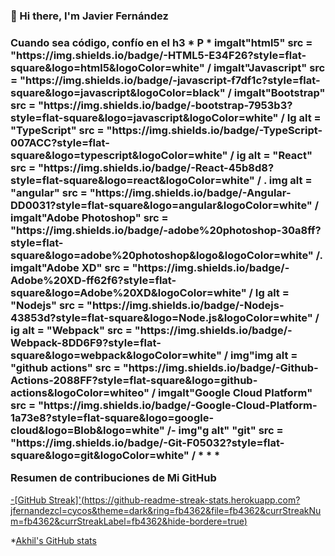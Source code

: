 ### 👋 Hi there, I'm Javier Fernández

[](https://komarev.com/ghpvc/?jfernandezcl=cycosad&color=fb4362)

<h3>Cuando sea código, confío en el h3
* P *  
imgalt"html5" src = "https://img.shields.io/badge/-HTML5-E34F26?style=flat-square&logo=html5&logoColor=white" /  
imgalt"Javascript" src = "https://img.shields.io/badge/-javascript-f7df1c?style=flat-square&logo=javascript&logoColor=black" /  
imgalt"Bootstrap" src = "https://img.shields.io/badge/-bootstrap-7953b3?style=flat-square&logo=javascript&logoColor=white" /  
Ig alt = "TypeScript" src = "https://img.shields.io/badge/-TypeScript-007ACC?style=flat-square&logo=typescript&logoColor=white" /  
ig alt = "React" src = "https://img.shields.io/badge/-React-45b8d8?style=flat-square&logo=react&logoColor=white" /  
. img alt = "angular" src = "https://img.shields.io/badge/-Angular-DD0031?style=flat-square&logo=angular&logoColor=white" /   
imgalt"Adobe Photoshop" src = "https://img.shields.io/badge/-adobe%20photoshop-30a8ff?style=flat-square&logo=adobe%20photoshop&logo&logoColor=white" /.  
imgalt"Adobe XD" src = "https://img.shields.io/badge/-Adobe%20XD-ff62f6?style=flat-square&logo=Adobe%20XD&logoColor=white" /  
Ig alt = "Nodejs" src = "https://img.shields.io/badge/-Nodejs-43853d?style=flat-square&logo=Node.js&logoColor=white" /  
ig alt = "Webpack" src = "https://img.shields.io/badge/-Webpack-8DD6F9?style=flat-square&logo=webpack&logoColor=white" /  
img"img alt = "github actions" src = "https://img.shields.io/badge/-Github-Actions-2088FF?style=flat-square&logo=github-actions&logoColor=whiteo" /  
imgalt"Google Cloud Platform" src = "https://img.shields.io/badge/-Google-Cloud-Platform-1a73e8?style=flat-square&logo=google-cloud&logo=Blob&logo=white" /-  
img"g alt" "git" src = "https://img.shields.io/badge/-Git-F05032?style=flat-square&logo=git&logoColor=white" /  
* * *

Resumen de contribuciones de Mi GitHub</h3>

[-[GitHub Streak]'(https://github-readme-streak-stats.herokuapp.com?jfernandezcl=cycos&theme=dark&ring=fb4362&file=fb4362&currStreakNum=fb4362&currStreakLabel=fb4362&hide-bordere=true)](https://git.io/streak-stats)

*[Akhil's GitHub stats](https://github-readme-stats.vercel.vercel.app/api?jfernandezcl=cycosad&hide-border=true&show-icons=true&b.color=151515&title-color=fb4362&i-concolor=fb4362&text-bold=false&text-color=9e9e9e9e9e9e9e9e)
